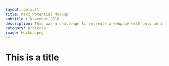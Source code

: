 ```yaml
---
layout: default
title: Maxx Potential Mockup
subtitle : November 2018
description: This was a challenge to recreate a webpage with only an image of the page we were to recreate. Here is my rendition.
category: projects
image: Mockup.png
---
```


# This is a title
